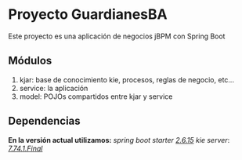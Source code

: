 # Proyecto GuardianesBA
Este proyecto es una aplicación de negocios jBPM con Spring Boot
## Módulos
1. kjar: base de conocimiento kie, procesos, reglas de negocio, etc...
2. service: la aplicación
3. model: POJOs compartidos entre kjar y service
## Dependencias
**En la versión actual utilizamos:**
_spring boot starter_ [_2.6.15_](https://mvnrepository.com/artifact/org.springframework.boot/spring-boot-starter/2.6.15)
_kie server_: [_7.74.1.Final_](https://mvnrepository.com/artifact/org.kie/kie-server-spring-boot-starter/7.74.1.Final)